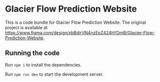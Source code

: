 
  # Glacier Flow Prediction Website

  This is a code bundle for Glacier Flow Prediction Website. The original project is available at https://www.figma.com/design/xbBdirVN4nzEpZ424hYDmB/Glacier-Flow-Prediction-Website.

  ## Running the code

  Run `npm i` to install the dependencies.

  Run `npm run dev` to start the development server.
  